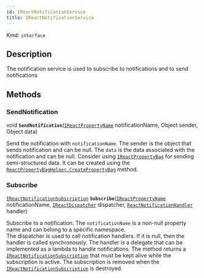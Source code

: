```yaml
---
id: IReactNotificationService
title: IReactNotificationService
---
```


Kind: `interface`



## Description
The notification service is used to subscribe to notifications and to send notifications



## Methods
### SendNotification
void **`SendNotification`**([`IReactPropertyName`](IReactPropertyName) notificationName, Object sender, Object data)

Send the notification with `notificationName`. The sender is the object that sends notification and can be null. The `data` is the data associated with the notification and can be null. Consider using [`IReactPropertyBag`](IReactPropertyBag.md) for sending semi-structured data. It can be created using the [`ReactPropertyBagHelper.CreatePropertyBag`](ReactPropertyBagHelper.md#CreatePropertyBag) method.

### Subscribe
[`IReactNotificationSubscription`](IReactNotificationSubscription) **`Subscribe`**([`IReactPropertyName`](IReactPropertyName) notificationName, [`IReactDispatcher`](IReactDispatcher) dispatcher, [`ReactNotificationHandler`](ReactNotificationHandler) handler)

Subscribe to a notification.     The `notificationName` is a non-null property name and can belong to a specific namespace. <br/>    The dispatcher is used to call notification handlers. If it is null, then the handler is called synchronously.     The handler is a delegate that can be implemented as a lambda to handle notifications.     The method returns a [`IReactNotificationSubscription`](IReactNotificationSubscription.md) that must be kept alive while the subscription     is active. The subscription is removed when the [`IReactNotificationSubscription`](IReactNotificationSubscription.md) is destroyed.


